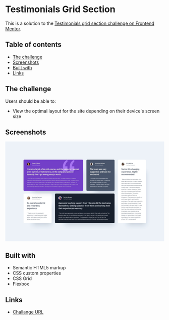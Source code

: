 # Testimonials Grid Section

This is a solution to the [Testimonials grid section challenge on Frontend Mentor](https://www.frontendmentor.io/challenges/testimonials-grid-section-Nnw6J7Un7).

## Table of contents

- [The challenge](#the-challenge)
- [Screenshots](#screenshots)
- [Built with](#built-with)
- [Links](#links)

## The challenge

Users should be able to:

- View the optimal layout for the site depending on their device's screen size

## Screenshots

![screenshot](./readme-assets/desktop-design.jpg)

## Built with

- Semantic HTML5 markup
- CSS custom properties
- CSS Grid
- Flexbox

## Links

- [Challange URL](https://www.frontendmentor.io/challenges/testimonials-grid-section-Nnw6J7Un7)
